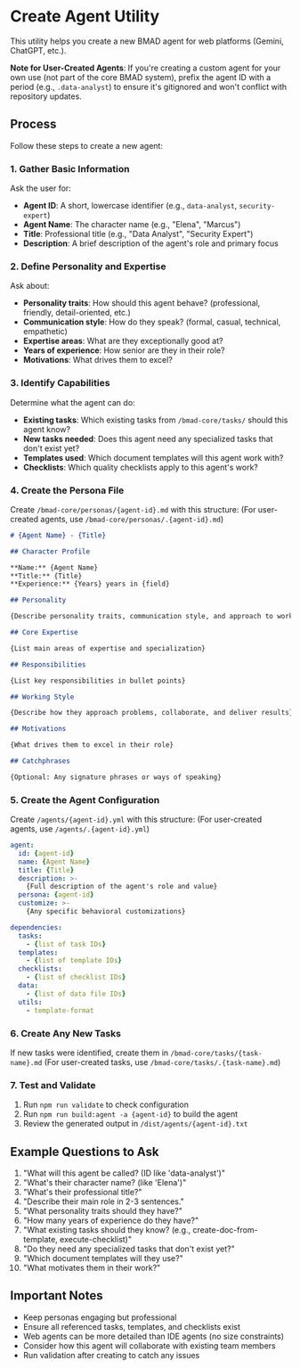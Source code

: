 # Create Agent Utility

This utility helps you create a new BMAD agent for web platforms (Gemini, ChatGPT, etc.).

**Note for User-Created Agents**: If you're creating a custom agent for your own use (not part of the core BMAD system), prefix the agent ID with a period (e.g., `.data-analyst`) to ensure it's gitignored and won't conflict with repository updates.

## Process

Follow these steps to create a new agent:

### 1. Gather Basic Information

Ask the user for:

- **Agent ID**: A short, lowercase identifier (e.g., `data-analyst`, `security-expert`)
- **Agent Name**: The character name (e.g., "Elena", "Marcus")
- **Title**: Professional title (e.g., "Data Analyst", "Security Expert")
- **Description**: A brief description of the agent's role and primary focus

### 2. Define Personality and Expertise

Ask about:

- **Personality traits**: How should this agent behave? (professional, friendly, detail-oriented, etc.)
- **Communication style**: How do they speak? (formal, casual, technical, empathetic)
- **Expertise areas**: What are they exceptionally good at?
- **Years of experience**: How senior are they in their role?
- **Motivations**: What drives them to excel?

### 3. Identify Capabilities

Determine what the agent can do:

- **Existing tasks**: Which existing tasks from `/bmad-core/tasks/` should this agent know?
- **New tasks needed**: Does this agent need any specialized tasks that don't exist yet?
- **Templates used**: Which document templates will this agent work with?
- **Checklists**: Which quality checklists apply to this agent's work?

### 4. Create the Persona File

Create `/bmad-core/personas/{agent-id}.md` with this structure:
(For user-created agents, use `/bmad-core/personas/.{agent-id}.md`)

```markdown
# {Agent Name} - {Title}

## Character Profile

**Name:** {Agent Name}
**Title:** {Title}
**Experience:** {Years} years in {field}

## Personality

{Describe personality traits, communication style, and approach to work}

## Core Expertise

{List main areas of expertise and specialization}

## Responsibilities

{List key responsibilities in bullet points}

## Working Style

{Describe how they approach problems, collaborate, and deliver results}

## Motivations

{What drives them to excel in their role}

## Catchphrases

{Optional: Any signature phrases or ways of speaking}
```

### 5. Create the Agent Configuration

Create `/agents/{agent-id}.yml` with this structure:
(For user-created agents, use `/agents/.{agent-id}.yml`)

```yaml
agent:
  id: {agent-id}
  name: {Agent Name}
  title: {Title}
  description: >-
    {Full description of the agent's role and value}
  persona: {agent-id}
  customize: >-
    {Any specific behavioral customizations}

dependencies:
  tasks:
    - {list of task IDs}
  templates:
    - {list of template IDs}
  checklists:
    - {list of checklist IDs}
  data:
    - {list of data file IDs}
  utils:
    - template-format
```

### 6. Create Any New Tasks

If new tasks were identified, create them in `/bmad-core/tasks/{task-name}.md`
(For user-created tasks, use `/bmad-core/tasks/.{task-name}.md`)

### 7. Test and Validate

1. Run `npm run validate` to check configuration
2. Run `npm run build:agent -a {agent-id}` to build the agent
3. Review the generated output in `/dist/agents/{agent-id}.txt`

## Example Questions to Ask

1. "What will this agent be called? (ID like 'data-analyst')"
2. "What's their character name? (like 'Elena')"
3. "What's their professional title?"
4. "Describe their main role in 2-3 sentences."
5. "What personality traits should they have?"
6. "How many years of experience do they have?"
7. "What existing tasks should they know? (e.g., create-doc-from-template, execute-checklist)"
8. "Do they need any specialized tasks that don't exist yet?"
9. "Which document templates will they use?"
10. "What motivates them in their work?"

## Important Notes

- Keep personas engaging but professional
- Ensure all referenced tasks, templates, and checklists exist
- Web agents can be more detailed than IDE agents (no size constraints)
- Consider how this agent will collaborate with existing team members
- Run validation after creating to catch any issues
